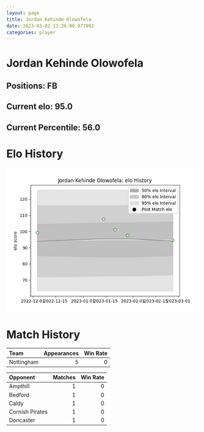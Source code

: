 ```yaml
---  
layout: page  
title: Jordan Kehinde Olowofela  
date: 2023-03-02 11:26:00.977992  
categories: player  
---
```

# Jordan Kehinde Olowofela

## Positions: FB

## Current elo: 95.0

## Current Percentile: 56.0

# Elo History


![elo history](history_JordanKehindeOlowofela.png)
# Match History


| Team       |   Appearances |   Win Rate |
|:-----------|--------------:|-----------:|
| Nottingham |             5 |          0 |

| Opponent        |   Matches |   Win Rate |
|:----------------|----------:|-----------:|
| Ampthill        |         1 |          0 |
| Bedford         |         1 |          0 |
| Caldy           |         1 |          0 |
| Cornish Pirates |         1 |          0 |
| Doncaster       |         1 |          0 |
